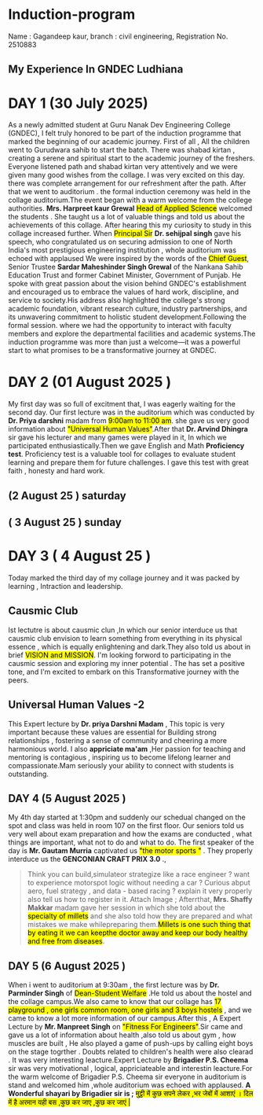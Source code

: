 # Induction-program #
Name : Gagandeep kaur, branch : civil engineering, Registration No. 2510883
## My Experience In GNDEC Ludhiana ##
# DAY 1 (30 July 2025) # 
As a newly admitted student at Guru Nanak Dev Engineering College (GNDEC), I felt truly honored to be part of the induction programme that marked the beginning of our academic journey. First of all , All the children went to Gurudwara sahib to start the batch.
There was shabad kirtan , creating a serene and spiritual start to the academic journey of the freshers.
Everyone listened path and shabad kirtan very attentively and we were given many good wishes from the collage. I was very excited on this day.
there was complete arrangement for our refreshment after the path.
After that we went to auditorium . the formal induction ceremony was held in the collage auditorium.The event began with a warm welcome from the college authorities.
<b>Mrs. Harpreet kaur Grewal</b> <mark>Head of Applied Science</mark> welcomed the students . She taught us a lot of valuable things and told us about the achievements of this collage.
After hearing this my curiosity to study in this collage increased further.
When <mark>Principal Sir</mark> <b>Dr. sehijpal singh</b> gave his speech, who congratulated us on securing admission to one of North India's most prestigious engineering institution , whole auditorium was echoed with applaused
We were inspired by the words of the <mark>Chief Guest</mark>, Senior Trustee <b>Sardar Maheshinder Singh Grewal</b> of the Nankana Sahib Education Trust and former Cabinet Minister, Government of Punjab. He spoke with great passion about the vision behind GNDEC's establishment and encouraged us to embrace the values of hard work, discipline, and service to society.His address also highlighted the college's strong academic foundation, vibrant research culture, industry partnerships, and its unwavering commitment to holistic student development.Following the formal session. where we had the opportunity to interact with faculty members and explore the departmental facilities and academic systems.The induction programme was more than just a welcome—it was a powerful start to what promises to be a transformative journey at GNDEC. 

# DAY 2 (01 August 2025 ) #
My first day was so full of excitment that, I was eagerly waiting for the second day. Our first lecture was in the auditorium which was conducted by <b>Dr. Priya darshni</b> madam from <mark>9:00am to 11:00 am</mark>.
she gave us very good information about <mark>"Universal Human Values"</mark>.After that <b>Dr. Arvind Dhingra</b> sir gave his lecturer and many games were played in it, In which we participated enthusiastically.Then we gave English and Math <b>Proficiency test</b>. Proficiency test is a valuable tool for collages to evaluate student learning and prepare them for future challenges. I gave this test with great faith , honesty and hard work.

## (2 August 25 ) saturday ##
## ( 3 August 25 ) sunday ##

# DAY 3 ( 4 August 25 ) # 
Today marked the third day of my collage journey and it was packed by learning , Intraction and leadership.
## Causmic Club ##
Ist lectutre is about causmic clun ,In which our senior interduce us that causmic club envision to learn something from everything in its physical essence , which is equally enlightening and dark.They also told us about in brief <mark>VISION and MISSION</mark>. I'm looking forword to participating in the causmic session and exploring my inner potential . The has set a positive tone, and I'm excited to embark on this Transformative journey with the peers.
## Universal Human Values -2 ##
This Expert lecture by <b>Dr. priya Darshni Madam</b> , This topic is very important because these values are essential for Building strong relationships , fostering a sense of community and cheering a more harmonious world. I also <b>appriciate ma'am</b> ,Her passion for teaching and mentoring is contagious , inspiring us to become lifelong learner and compassionate.Mam seriously your ability to connect with students is outstanding.
## DAY 4 (5 August 2025 ) ##
My 4th day started at 1:30pm and suddenly our schedual changed on the spot and class was held in room 107 on the first floor. Our seniors told us very well about exam preparation and how the exams are conducted , what things are important, what not to do and what to do.
The first speaker of the day is <b>Mr. Gautam Murria</b> captivated us <mark>"the motor sports "</mark> . They properly interduce us the <b>GENCONIAN CRAFT PRIX 3.0</b> ., 
> Think you can build,simulateor strategize like a race engineer ?
> want to experience motorspot logic without needing a car ?
> Curious abput aero, fuel strategy , and data - based racing ?
explain it very properly also tell us how to register in it.
> Attach Image ;
Afterrthat,<b> Mrs. Shaffy Makkar</b> madam gave her session in which she told about the <mark>specialty of millets</mark> and she also told how they are prepared and what mistakes we make whilepreparing them.<mark>Millets is one such thing that by eating it we can keepthe doctor away and keep our body healthy and free from diseases</mark>.

## DAY 5 (6 August 2025 ) ##
When i went to auditorium at 9:30am , the first lecture was by <b>Dr. Parminder Singh</b> of <mark>Dean-Student Welfare</mark> .He told us about the hostel and the collage campus.We also came to know that our collage has <mark>17 playground , one girls common room, one girls and 3 boys hostels</mark> , and we came to know a lot more information of our campus.After this , A Expert Lecture by <b>Mr. Manpreet Singh</b> on <mark>"Fitness For Engineers"</mark>.Sir came and gave us a lot of information about health ,also told us about gym , how muscles are built , He also played a game of push-ups by calling eight boys on the stage togrther . Doubts related to children's health were also clearad . It was very interesting leacture.Expert Lecture by <b>Brigadier P.S. Cheema</b> sir was very motivational , logical, appriciateable and interestin leacture.For the warm welcome of Brigadier P.S. Cheema sir everyone in auditorium is stand and welcomed him ,whole auditorium was echoed with applaused.
<b>A Wonderful shayari by Brigadier sir is ;</b>
<mark>मुट्ठी में कुछ सपने लेकर ,भर जेबों में आशाएं ।
दिल में है अरमान यही बस ,कुछ कर जाए ,कुछ कर जाएं |</mark>
